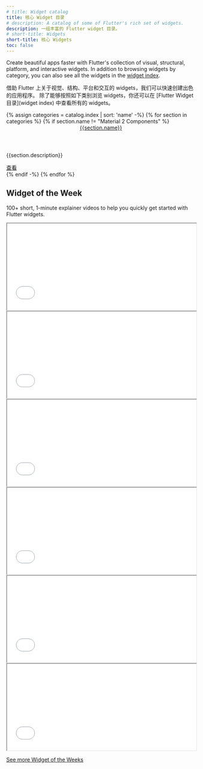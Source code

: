 ```yaml
---
# title: Widget catalog
title: 核心 Widget 目录
# description: A catalog of some of Flutter's rich set of widgets.
description: 一组丰富的 Flutter widget 目录。
# short-title: Widgets
short-title: 核心 Widgets
toc: false
---
```


Create beautiful apps faster with Flutter's collection of visual, structural,
platform, and interactive widgets. In addition to browsing widgets by category,
you can also see all the widgets in the [widget index][].

借助 Flutter 上关于视觉、结构、平台和交互的 widgets，我们可以快速创建出色的应用程序。
除了能够按照如下类别浏览 widgets，你还可以在 [Flutter Widget 目录](widget index) 中查看所有的 widgets。

<div class="card-deck card-deck--responsive">
{% assign categories = catalog.index | sort: 'name' -%}
{% for section in categories %}
    <!-- <div class="card">
        <div class="card-body">
            <a href="{{site.main-url}}{{page.url}}{{section.id}}"><header class="card-title">{{section.name}}</header></a>
            <p class="card-text">{{section.description}}</p>
        </div>
        <div class="card-footer card-footer--transparent">
            <a href="{{site.main-url}}{{page.url}}{{section.id}}">查看</a>
        </div>
    </div> -->
    <!-- Don't display the legacy Material 2 card. It is only accessible via the Material 3 components page. -->
    {% if section.name != "Material 2 Components" %}
        <div class="card">
            <div class="card-body">
                <a href="{{page.url}}{{section.id}}"><header class="card-title">{{section.name}}</header></a>
                <p class="card-text">{{section.description}}</p>
            </div>
            <div class="card-footer card-footer--transparent">
                <a href="{{page.url}}{{section.id}}">查看</a>
            </div>
        </div>
    {% endif -%}
{% endfor %}
</div>

## Widget of the Week

100+ short, 1-minute explainer videos to
help you quickly get started with Flutter widgets.

<div class="card-deck card-deck--responsive">
    <div class="video-card">
        <div class="card-body">
            <iframe style="max-width: 100%; width: 100%; height: 230px;" src="{{site.yt.embed}}/1z6YP7YmvwA" title="Learn about the TextStyle Flutter Widget" {{site.yt.set}}></iframe>
        </div>
    </div>
    <div class="video-card">
        <div class="card-body">
            <iframe style="max-width: 100%; width: 100%; height: 230px;" src="{{site.yt.embed}}/VdkRy3yZiPo" title="Learn about the flutter_rating_bar Flutter Package" {{site.yt.set}}></iframe>
        </div>
    </div>
    <div class="video-card">
        <div class="card-body">
            <iframe style="max-width: 100%; width: 100%; height: 230px;" src="{{site.yt.embed}}/gYNTcgZVcWw" title="Learn about the LinearGradient Flutter Widget" {{site.yt.set}}></iframe>
        </div>
    </div>
    <div class="video-card">
        <div class="card-body">
            <iframe style="max-width: 100%; width: 100%; height: 230px;" src="{{site.yt.embed}}/-Nny8kzW380" title="Learn about the AutoComplete Flutter Widget" {{site.yt.set}}></iframe>
        </div>
    </div>
    <div class="video-card">
        <div class="card-body">
            <iframe style="max-width: 100%; width: 100%; height: 230px;" src="{{site.yt.embed}}/y9xchtVTtqQ" title="Learn about the NavigationRail Flutter Widget" {{site.yt.set}}></iframe>
        </div>
    </div>
    <div class="video-card">
        <div class="card-body">
            <iframe style="max-width: 100%; width: 100%; height: 230px;" src="{{site.yt.embed}}/qjA0JFiPMnQ" title="Learn about the mason Flutter Package" {{site.yt.set}}></iframe>
        </div>
    </div>
</div>

<a class="btn btn-primary full-width" target="_blank" href="{{site.yt.playlist}}PLjxrf2q8roU23XGwz3Km7sQZFTdB996iG" >See more Widget of the Weeks</a>

[widget index]: /reference/widgets
